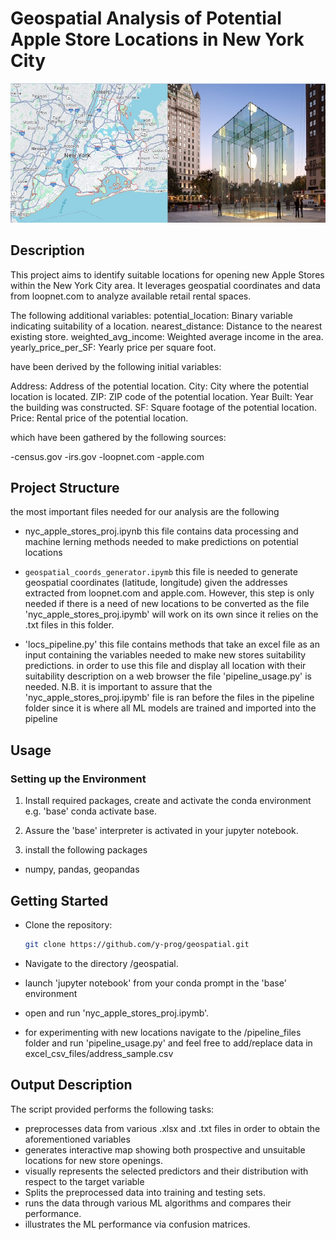 # Geospatial Analysis of Potential Apple Store Locations in New York City

![apple store nyc](ny_apple.PNG)

## Description
This project aims to identify suitable locations for opening new Apple Stores within the New York City area. It leverages geospatial coordinates and data from loopnet.com to analyze available retail rental spaces.


The following additional variables:
potential_location: Binary variable indicating suitability of a location.
nearest_distance: Distance to the nearest existing store.
weighted_avg_income: Weighted average income in the area.
yearly_price_per_SF: Yearly price per square foot.

have been derived by the following initial variables:

Address: Address of the potential location.
City: City where the potential location is located.
ZIP: ZIP code of the potential location.
Year Built: Year the building was constructed.
SF: Square footage of the potential location.
Price: Rental price of the potential location.

which have been gathered by the following sources:

-census.gov
-irs.gov
-loopnet.com
-apple.com


## Project Structure
the most important files needed for our analysis are the following
- nyc_apple_stores_proj.ipynb
    this file contains data processing and machine lerning methods needed to make predictions on potential locations  
- `geospatial_coords_generator.ipymb`
   this file is needed to generate geospatial coordinates (latitude, longitude) given the addresses extracted from loopnet.com
   and apple.com. However, this step is only needed if there is a need of new locations to be converted as the file 'nyc_apple_stores_proj.ipymb' will work on its own since it relies on the .txt files in this folder.

- 'locs_pipeline.py' this file contains methods that take an excel file as an input containing the variables needed to make new stores suitability predictions.
  in order to use this file and display all location with their suitability description on a web browser the file 'pipeline_usage.py' is needed.
  N.B. it is important to assure that the 'nyc_apple_stores_proj.ipymb' file is ran before the files in the pipeline folder since it is where all ML models are trained and imported into the pipeline

## Usage

### Setting up the Environment
1. Install required packages, create and activate the conda environment e.g. 'base'
   conda activate base.


2. Assure the 'base' interpreter is activated in your jupyter notebook.

3.  install the following packages
 - numpy, pandas, geopandas


## Getting Started
- Clone the repository:
   ```bash
   git clone https://github.com/y-prog/geospatial.git
   ```
  
- Navigate to the directory /geospatial.

- launch 'jupyter notebook' from your conda prompt in the 'base' environment
  
- open  and run 'nyc_apple_stores_proj.ipymb'.

- for experimenting with new locations navigate to the /pipeline_files folder and run 'pipeline_usage.py' and feel free to add/replace
  data in excel_csv_files/address_sample.csv
     
## Output Description
The script provided performs the following tasks:

- preprocesses data from various .xlsx and .txt files in order to obtain the aforementioned variables
- generates interactive map showing both prospective and unsuitable locations for new store openings.
- visually represents the selected predictors and their distribution with respect to the target variable
- Splits the preprocessed data into training and testing sets.
- runs the data through various ML algorithms and compares their performance.
- illustrates the ML performance via confusion matrices.
  
